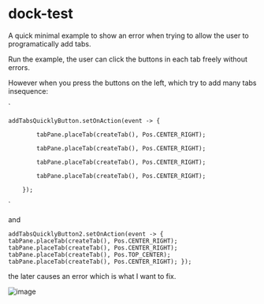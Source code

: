 # dock-test

A quick minimal example to show an error when trying to allow the user to programatically add tabs.

Run the example, the user can click the buttons in each tab freely without errors.

However when you press the buttons on the left, which try to add many tabs insequence:

`

    addTabsQuicklyButton.setOnAction(event -> {

            tabPane.placeTab(createTab(), Pos.CENTER_RIGHT);
            
            tabPane.placeTab(createTab(), Pos.CENTER_RIGHT);
            
            tabPane.placeTab(createTab(), Pos.CENTER_RIGHT);
            
            tabPane.placeTab(createTab(), Pos.CENTER_RIGHT);
            
        });
        
`
        
and

`
addTabsQuicklyButton2.setOnAction(event -> {
            tabPane.placeTab(createTab(), Pos.CENTER_RIGHT);
            tabPane.placeTab(createTab(), Pos.CENTER_RIGHT);
            tabPane.placeTab(createTab(), Pos.TOP_CENTER);
            tabPane.placeTab(createTab(), Pos.CENTER_RIGHT);
        });
`

the later causes an error which is what I want to fix.

![image](https://user-images.githubusercontent.com/32420836/133004136-0d0b8555-949c-433d-b401-f87291d2e873.png)
